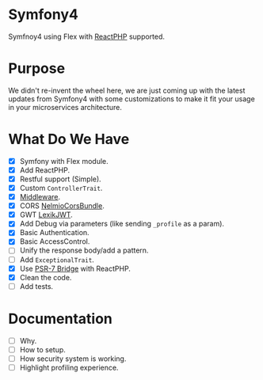 # Symfony4
Symfnoy4 using Flex with [ReactPHP](https://reactphp.org/) supported.

# Purpose
We didn't re-invent the wheel here, we are just coming up with the latest updates from Symfony4 with some customizations to make it fit your usage in your microservices architecture.

# What Do We Have
* [x] Symfony with Flex module.
* [x] Add ReactPHP.
* [x] Restful support (Simple).
* [x] Custom `ControllerTrait`.
* [x] [Middleware](https://symfony.com/doc/current/event_dispatcher/before_after_filters.html).
* [x] CORS [NelmioCorsBundle](https://github.com/nelmio/NelmioCorsBundle).
* [x] GWT [LexikJWT](https://github.com/lexik/LexikJWTAuthenticationBundle).
* [x] Add Debug via parameters (like sending `_profile` as a param).
* [x] Basic Authentication.
* [x] Basic AccessControl.
* [ ] Unify the response body/add a pattern.
* [ ] Add `ExceptionalTrait`.
* [x] Use [PSR-7 Bridge](https://symfony.com/doc/current/components/psr7.html) with ReactPHP.
* [x] Clean the code.
* [ ] Add tests.

# Documentation
* [ ] Why.
* [ ] How to setup.
* [ ] How security system is working.
* [ ] Highlight profiling experience.

